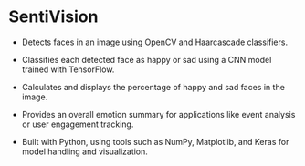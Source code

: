 # SentiVision

* Detects faces in an image using OpenCV and Haarcascade classifiers.

* Classifies each detected face as happy or sad using a CNN model trained with TensorFlow.

* Calculates and displays the percentage of happy and sad faces in the image.

* Provides an overall emotion summary for applications like event analysis or user engagement tracking.

* Built with Python, using tools such as NumPy, Matplotlib, and Keras for model handling and visualization.

